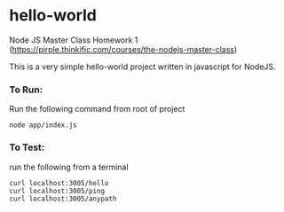 # hello-world
Node JS Master Class Homework 1 (https://pirple.thinkific.com/courses/the-nodejs-master-class)  

This is a very simple hello-world project written in javascript for NodeJS.

### To Run:  
Run the following command from root of project
```   
node app/index.js
```

### To Test:
run the following from a terminal
```
curl localhost:3005/hello
curl localhost:3005/ping
curl localhost:3005/anypath
```
